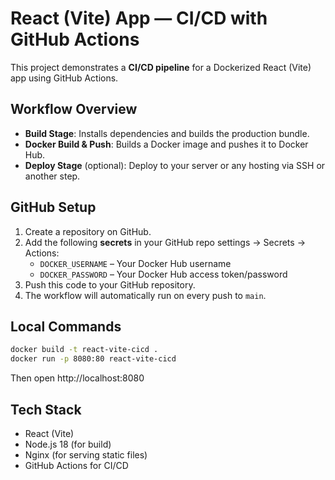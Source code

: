 # React (Vite) App — CI/CD with GitHub Actions

This project demonstrates a **CI/CD pipeline** for a Dockerized React (Vite) app using GitHub Actions.

## Workflow Overview
- **Build Stage**: Installs dependencies and builds the production bundle.
- **Docker Build & Push**: Builds a Docker image and pushes it to Docker Hub.
- **Deploy Stage** (optional): Deploy to your server or any hosting via SSH or another step.

## GitHub Setup
1. Create a repository on GitHub.
2. Add the following **secrets** in your GitHub repo settings → Secrets → Actions:
   - `DOCKER_USERNAME` – Your Docker Hub username
   - `DOCKER_PASSWORD` – Your Docker Hub access token/password
3. Push this code to your GitHub repository.
4. The workflow will automatically run on every push to `main`.

## Local Commands
```bash
docker build -t react-vite-cicd .
docker run -p 8080:80 react-vite-cicd
```

Then open http://localhost:8080

## Tech Stack
- React (Vite)
- Node.js 18 (for build)
- Nginx (for serving static files)
- GitHub Actions for CI/CD
